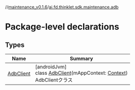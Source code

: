 //[maintenance_v0.1.6](../../index.md)/[ai.fd.thinklet.sdk.maintenance.adb](index.md)

# Package-level declarations

## Types

| Name | Summary |
|---|---|
| [AdbClient](-adb-client/index.md) | [androidJvm]<br>class [AdbClient](-adb-client/index.md)(mAppContext: [Context](https://developer.android.com/reference/kotlin/android/content/Context.html))<br>AdbClientクラス |
